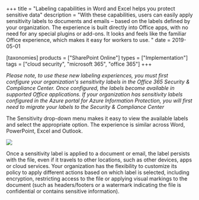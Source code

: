 +++
title = "Labeling capabilities in Word and Excel helps you protect sensitive data"
description = "With these capabilities, users can easily apply sensitivity labels to documents and emails – based on the labels defined by your organization. The experience is built directly into Office apps, with no need for any special plugins or add-ons. It looks and feels like the familiar Office experience, which makes it easy for workers to use.  "
date = 2019-05-01

[taxonomies]
products = ["SharePoint Online"]
types = ["Implementation"]
tags = ["cloud security", "microsoft 365", "office 365"]
+++

*Please note, to use these new labeling experiences, you must first
configure your organization's sensitivity labels in the Office 365
Security & Compliance Center. Once configured, the labels become
available in supported Office applications. If your organization has
sensitivity labels configured in the Azure portal for Azure Information
Protection, you will first need to migrate your labels to the Security &
Compliance Center*

The Sensitivity drop-down menu makes it easy to view the available
labels and select the appropriate option. The experience is similar
across Word, PowerPoint, Excel and Outlook.

![](https://o365hq.com/images/327.png)

Once a sensitivity label is applied to a document or email, the label
persists with the file, even if it travels to other locations, such as
other devices, apps or cloud services. Your organization has the
flexibility to customize its policy to apply different actions based on
which label is selected, including encryption, restricting access to the
file or applying visual markings to the document (such as
headers/footers or a watermark indicating the file is confidential or
contains sensitive information).